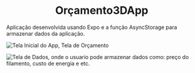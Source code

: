 <h1 align="center"> Orçamento3DApp </h1>

<p>Aplicação desenvolvida usando Expo e a função AsyncStorage para armazenar dados da aplicação.

 
![Tela Inicial do App, Tela de Orçamento](https://user-images.githubusercontent.com/28853497/224371106-d8f58ddc-a19c-4014-af3b-e075f90683ee.jpeg)
  
 
 
![Tela de Dados, onde o usuario pode armazenar dados como: preço do filamento, custo de energia e etc.](https://user-images.githubusercontent.com/28853497/224371377-e2e41c3d-915d-44bc-af5e-ba07f7c946b4.jpeg)
